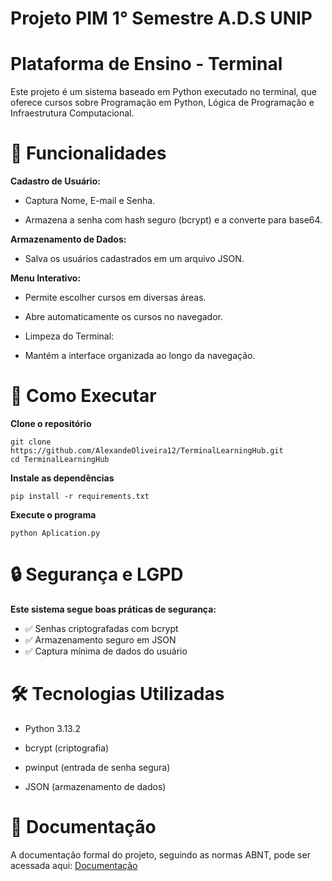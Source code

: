 # Projeto PIM 1° Semestre A.D.S UNIP

# Plataforma de Ensino - Terminal
Este projeto é um sistema baseado em Python executado no terminal, que oferece cursos sobre Programação em Python, Lógica de Programação e Infraestrutura Computacional.

# 📌 Funcionalidades

**Cadastro de Usuário:**

* Captura Nome, E-mail e Senha.

* Armazena a senha com hash seguro (bcrypt) e a converte para base64.

**Armazenamento de Dados:**

* Salva os usuários cadastrados em um arquivo JSON.

**Menu Interativo:**

* Permite escolher cursos em diversas áreas.

* Abre automaticamente os cursos no navegador.

* Limpeza do Terminal:

* Mantém a interface organizada ao longo da navegação.

# 🚀 Como Executar

**Clone o repositório**

```
git clone https://github.com/AlexandeOliveira12/TerminalLearningHub.git
cd TerminalLearningHub
```

**Instale as dependências**

```
pip install -r requirements.txt
```

**Execute o programa**

```
python Aplication.py
```

# 🔒 Segurança e LGPD

**Este sistema segue boas práticas de segurança:**

* ✅ Senhas criptografadas com bcrypt
* ✅ Armazenamento seguro em JSON
* ✅ Captura mínima de dados do usuário

# 🛠 Tecnologias Utilizadas

* Python 3.13.2

* bcrypt (criptografia)

* pwinput (entrada de senha segura)

* JSON (armazenamento de dados)

# 📄 Documentação

A documentação formal do projeto, seguindo as normas ABNT, pode ser acessada aqui: [Documentação](https://documentationpim.netlify.app)